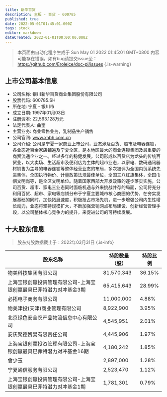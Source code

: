 ```yaml
---
title: 新华百货
description: 主板 - 百货 - 600785
published: true
date: 2022-05-01T01:45:01.000Z
tags: stock
editor: markdown
dateCreated: 2022-01-01T00:00:00.000Z
---
```


> 本页面由自动化程序生成于 Sun May 01 2022 01:45:01 GMT+0800
> 内容可能存在错误，如有bug请提交issue至：https://github.com/Eroleice/doc-pi/issues
{.is-warning}

## 上市公司基本信息
- 公司名称: 银川新华百货商业集团股份有限公司
- 股票代码: 600785.SH
- 所在地: 宁夏 - 银川市
- 成立日期: 1997年01月03日
- 注册资本: 22,563.128万元
- 法定代表人: 曲奎
- 主营业务: 商业零售业务，乳制品生产销售
- 公司官网: www.xhbh.com.cn
- 公司介绍: 公司是宁夏一家商业上市公司，业态涉及百货、超市及电器连锁，各业态近百余家店铺遍及宁夏全区，是本地区最大的商业连锁集团及最重要的商贸流通企业之一。经过多年的稳健发展，公司形成以百货店为龙头的传统百货业，以大卖场、生活超市及便利店为主体的超市业态，以家电、数码通讯器材销售为主导的电器连锁等整体经营业态的布局，多次被评为全国内贸系统先进集体，全国执行物价、计量政策法规最佳单位，全国三八红旗集体，全国巾帼文明岗等，是全区文明单位。随着国家西部大开发政策的逐步落实实施，公司百货、超市、家电三业态同时面临机遇与外来挑战并存的局面，公司将充分利用百货、超市、家电等店铺分布于宁夏主要城市核心商圈的优势，在夯实发展基础的同时，加快拓展速度，积极抢占市场先机，进一步增强公司内生性增长动力，业态将坚持规模扩大，不断加强营销网点布局建设、创新经营管理手段，以公司整体核心竞争力的提升，来促进公司的可持续发展。


## 十大股东信息
> 股东持股数据截止于：2022年03月31日
{.is-info}

| 股东名称 | 持股数量（股） | 持股比例 |
| --- | --- | --- |
| 物美科技集团有限公司 | 81,570,343 | 36.15% |
| 上海宝银创赢投资管理有限公司-上海宝银创赢最具巴菲特潜力对冲基金3期 | 65,415,643 | 28.99% |
| 必拓电子商务有限公司 | 11,000,000 | 4.88% |
| 物美津投(天津)商业管理有限公司 | 8,922,900 | 3.95% |
| 北京绿色安全农产品物流信息中心有限公司 | 4,545,951 | 2.01% |
| 安庆聚德贸易有限责任公司 | 4,445,906 | 1.97% |
| 上海宝银创赢投资管理有限公司-上海宝银创赢最具巴菲特潜力对冲基金16期 | 4,180,242 | 1.85% |
| 曾少玉 | 2,897,000 | 1.28% |
| 宁夏通信服务有限公司 | 2,523,470 | 1.12% |
| 上海宝银创赢投资管理有限公司-上海宝银创赢最具巴菲特潜力对冲基金1期 | 1,781,301 | 0.79% |




